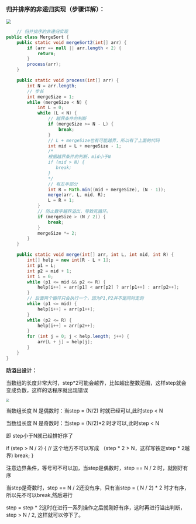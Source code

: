 ### 归并排序的非递归实现（步骤详解）：



<img src="D:/%E4%BD%A0%E5%A5%BDJava/918.png" style="zoom:80%;" />

```java
    // 归并排序的非递归实现
public class MergeSort {
    public static void mergeSort2(int[] arr) {
        if (arr == null || arr.length < 2) {
            return;
        }
        process(arr);
    }

    public static void process(int[] arr) {
        int N = arr.length;
        // 步长
        int mergeSize = 1;
        while (mergeSize < N) {
            int L = 0;
            while (L < N) {
                // 越界条件的判断
                if (mergeSize >= N - L) {
                    break;
                }
                // L + mergeSize也有可能越界，所以有了上面的代码
                int mid = L + mergeSize - 1;
                /*
                根据越界条件的判断，mid小于N
                if (mid > N) {
                   break;
                }
                */
                // 有左半部分
                int R = Math.min((mid + mergeSize), (N - 1));
                merge(arr, L, mid, R);
                L = R + 1;
            }
            // 防止数字越界溢出，导致死循环。
            if (mergeSize > (N / 2)) {
                break;
            }
            mergeSize *= 2;
        }
    }

    public static void merge(int[] arr, int L, int mid, int R) {
        int[] help = new int[R - L + 1];
        int p1 = L;
        int p2 = mid + 1;
        int i = 0;
        while (p1 <= mid && p2 <= R) {
            help[i++] = arr[p1] < arr[p2] ? arr[p1++] : arr[p2++];
        }
        // 后面两个循环只会执行一个，因为P1,P2并不是同时走的
        while (p1 <= mid) {
            help[i++] = arr[p1++];
        }
        while (p2 <= R) {
            help[i++] = arr[p2++];
        }
        for (int j = 0; j < help.length; j++) {
            arr[L + j] = help[j];
        }
    }
}
```



**防溢出设计：**

当数组的长度非常大时，step*2可能会越界，比如超出整数范围，这样step就会变成负数，这样的话程序就出现错误

<img src="D:/%E4%BD%A0%E5%A5%BDJava/876.png" style="zoom:50%;" />

当数组长度 N 是偶数时：当step = (N/2) 时就已经可以,此时step < N

当数组长度 N 是奇数时：当step = (N/2)*2 时才可以,此时step < N

即 step小于N就已经排好序了



if (step  > N / 2) {          // 这个地方不可以写成 （step * 2 > N，这样写铁定step * 2越界)
    break;
}

注意边界条件，等号可不可以加，当step是偶数时，step == N / 2 时，就刚好有序

当step是奇数时，step == N / 2还没有序，只有当step = ( N / 2) * 2 时才有序，所以先不可以break,然后进行

step = step * 2这时在进行一系列操作之后就刚好有序，这时再进行溢出判断，step >  N / 2, 这样就可以停下了。